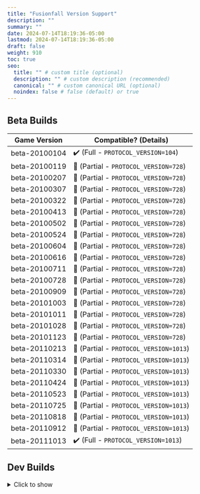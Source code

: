 ```yaml
---
title: "Fusionfall Version Support"
description: ""
summary: ""
date: 2024-07-14T18:19:36-05:00
lastmod: 2024-07-14T18:19:36-05:00
draft: false
weight: 910
toc: true
seo:
  title: "" # custom title (optional)
  description: "" # custom description (recommended)
  canonical: "" # custom canonical URL (optional)
  noindex: false # false (default) or true
---
```


## Beta Builds

| Game Version  | Compatible? (Details) |
| ------------- | ------------- |
| beta-20100104 | :heavy_check_mark: (Full - ``PROTOCOL_VERSION=104``) |
| beta-20100119 | :large_orange_diamond: (Partial - ``PROTOCOL_VERSION=728``) |
| beta-20100207 | :large_orange_diamond: (Partial - ``PROTOCOL_VERSION=728``) |
| beta-20100307 | :large_orange_diamond: (Partial - ``PROTOCOL_VERSION=728``) |
| beta-20100322 | :large_orange_diamond: (Partial - ``PROTOCOL_VERSION=728``) |
| beta-20100413 | :large_orange_diamond: (Partial - ``PROTOCOL_VERSION=728``) |
| beta-20100502 | :large_orange_diamond: (Partial - ``PROTOCOL_VERSION=728``) |
| beta-20100524 | :large_orange_diamond: (Partial - ``PROTOCOL_VERSION=728``) |
| beta-20100604 | :large_orange_diamond: (Partial - ``PROTOCOL_VERSION=728``) |
| beta-20100616 | :large_orange_diamond: (Partial - ``PROTOCOL_VERSION=728``) |
| beta-20100711 | :large_orange_diamond: (Partial - ``PROTOCOL_VERSION=728``) |
| beta-20100728 | :large_orange_diamond: (Partial - ``PROTOCOL_VERSION=728``) |
| beta-20100909 | :large_orange_diamond: (Partial - ``PROTOCOL_VERSION=728``) |
| beta-20101003 | :large_orange_diamond: (Partial - ``PROTOCOL_VERSION=728``) |
| beta-20101011 | :large_orange_diamond: (Partial - ``PROTOCOL_VERSION=728``) |
| beta-20101028 | :large_orange_diamond: (Partial - ``PROTOCOL_VERSION=728``) |
| beta-20101123 | :large_orange_diamond: (Partial - ``PROTOCOL_VERSION=728``) |
| beta-20110213 | :large_orange_diamond: (Partial - ``PROTOCOL_VERSION=1013``) | |
| beta-20110314 | :large_orange_diamond: (Partial - ``PROTOCOL_VERSION=1013``) | |
| beta-20110330 | :large_orange_diamond: (Partial - ``PROTOCOL_VERSION=1013``) | |
| beta-20110424 | :large_orange_diamond: (Partial - ``PROTOCOL_VERSION=1013``) | |
| beta-20110523 | :large_orange_diamond: (Partial - ``PROTOCOL_VERSION=1013``) | |
| beta-20110725 | :large_orange_diamond: (Partial - ``PROTOCOL_VERSION=1013``) | |
| beta-20110818 | :large_orange_diamond: (Partial - ``PROTOCOL_VERSION=1013``) | |
| beta-20110912 | :large_orange_diamond: (Partial - ``PROTOCOL_VERSION=1013``) | |
| beta-20111013 | :heavy_check_mark: (Full - ``PROTOCOL_VERSION=1013``) |

## Dev Builds
<details>
<summary>
Click to show
</summary>

| Game Version  | Compatible? |
| ------------- | ------------- |
| dev-20100112 | :question: |
| dev-20100113 | :question: |
| dev-20100114 | :question: |
| dev-20100115 | :question: |
| dev-20100116 | :question: |
| dev-20100117 | :question: |
| dev-20100118 | :question: |
| dev-20100119 | :question: |
| dev-20100120 | :question: |
| dev-20100121 | :question: |
| dev-20100122 | :question: |
| dev-20100123 | :question: |
| dev-20100124 | :question: |
| dev-20100125 | :question: |
| dev-20100126 | :question: |
| dev-20100127 | :question: |
| dev-20100128 | :question: |
| dev-20100129 | :question: |
| dev-20100130 | :question: |
| dev-20100131 | :question: |
| dev-20100201 | :question: |
| dev-20100202 | :question: |
| dev-20100203 | :question: |
| dev-20100204 | :question: |
| dev-20100205 | :question: |
| dev-20100206 | :question: |
| dev-20100207 | :question: |
| dev-20100208 | :question: |
| dev-20100209 | :question: |
| dev-20100210 | :question: |
| dev-20100211 | :question: |
| dev-20100212 | :question: |
| dev-20100213 | :question: |
| dev-20100214 | :question: |
| dev-20100215 | :question: |
| dev-20100216 | :question: |
| dev-20100217 | :question: |
| dev-20100218 | :question: |
| dev-20100219 | :question: |
| dev-20100220 | :question: |
| dev-20100221 | :question: |
| dev-20100222 | :question: |
| dev-20100223 | :question: |
| dev-20100224 | :question: |
| dev-20100225 | :question: |
| dev-20100226 | :question: |
| dev-20100227 | :question: |
| dev-20100228 | :question: |
| dev-20100301 | :question: |
| dev-20100302 | :question: |
| dev-20100303 | :question: |
| dev-20100304 | :question: |
| dev-20100305 | :question: |
| dev-20100306 | :question: |
| dev-20100307 | :question: |
| dev-20100308 | :question: |
| dev-20100309 | :question: |
| dev-20100310 | :question: |
| dev-20100311 | :question: |
| dev-20100312 | :question: |
| dev-20100315 | :question: |
| dev-20100316 | :question: |
| dev-20100317 | :question: |
| dev-20100318 | :question: |
| dev-20100319 | :question: |
| dev-20100320 | :question: |
| dev-20100321 | :question: |
| dev-20100322 | :question: |
| dev-20100323 | :question: |
| dev-20100324 | :question: |
| dev-20100325 | :question: |
| dev-20100326 | :question: |
| dev-20100327 | :question: |
| dev-20100328 | :question: |
| dev-20100329 | :question: |
| dev-20100330 | :question: |
| dev-20100331 | :question: |
| dev-20100401 | :question: |
| dev-20100402 | :question: |
| dev-20100403 | :question: |
| dev-20100404 | :question: |
| dev-20100405 | :question: |
| dev-20100406 | :question: |
| dev-20100408 | :question: |
| dev-20100409 | :question: |
| dev-20100410 | :question: |
| dev-20100411 | :question: |
| dev-20100412 | :question: |
| dev-20100414 | :question: |
| dev-20100415 | :question: |
| dev-20100416 | :question: |
| dev-20100417 | :question: |
| dev-20100418 | :question: |
| dev-20100419 | :question: |
| dev-20100420 | :question: |
| dev-20100421 | :question: |
| dev-20100422 | :question: |
| dev-20100423 | :question: |
| dev-20100424 | :question: |
| dev-20100425 | :question: |
| dev-20100426 | :question: |
| dev-20100427 | :question: |
| dev-20100428 | :question: |
| dev-20100429 | :question: |
| dev-20100430 | :question: |
| dev-20100501 | :question: |
| dev-20100502 | :question: |
| dev-20100503 | :question: |
| dev-20100504 | :question: |
| dev-20100505 | :question: |
| dev-20100506 | :question: |
| dev-20100507 | :question: |
| dev-20100511 | :question: |
| dev-20100512 | :question: |
| dev-20100513 | :question: |
| dev-20100514 | :question: |
| dev-20100515 | :question: |
| dev-20100516 | :question: |
| dev-20100517 | :question: |
| dev-20100519 | :question: |
| dev-20100520 | :question: |
| dev-20100521 | :question: |
| dev-20100522 | :question: |
| dev-20100523 | :question: |
| dev-20100524 | :question: |
| dev-20100525 | :question: |
| dev-20100526 | :question: |
| dev-20100527 | :question: |
| dev-20100528 | :question: |
| dev-20100529 | :question: |
| dev-20100530 | :question: |
| dev-20100531 | :question: |
| dev-20100601 | :question: |
| dev-20100602 | :question: |
| dev-20100603 | :question: |
| dev-20100604 | :question: |
| dev-20100605 | :question: |
| dev-20100606 | :question: |
| dev-20100607 | :question: |
| dev-20100608 | :question: |
| dev-20100609 | :question: |
| dev-20100610 | :question: |
| dev-20100611 | :question: |
| dev-20100612 | :question: |
| dev-20100613 | :question: |
| dev-20100614 | :question: |
| dev-20100615 | :question: |
| dev-20100616 | :question: |
| dev-20100617 | :question: |
| dev-20100618 | :question: |
| dev-20100619 | :question: |
| dev-20100620 | :question: |
| dev-20100621 | :question: |
| dev-20100622 | :question: |
| dev-20100623 | :question: |
| dev-20100624 | :question: |
| dev-20100625 | :question: |
| dev-20100629 | :question: |
| dev-20100630 | :question: |
| dev-20100701 | :question: |
| dev-20100702 | :question: |
| dev-20100703 | :question: |
| dev-20100704 | :question: |
| dev-20100705 | :question: |
| dev-20100706 | :question: |
| dev-20100708 | :question: |
| dev-20100709 | :question: |
| dev-20100710 | :question: |
| dev-20100711 | :question: |
| dev-20100712 | :question: |
| dev-20100713 | :question: |
| dev-20100714 | :question: |
| dev-20100715 | :question: |
| dev-20100716 | :question: |
| dev-20100717 | :question: |
| dev-20100718 | :question: |
| dev-20100719 | :question: |
| dev-20100720 | :question: |
| dev-20100721 | :question: |
| dev-20100722 | :question: |
| dev-20100723 | :question: |
| dev-20100724 | :question: |
| dev-20100725 | :question: |
| dev-20100726 | :question: |
| dev-20100728 | :question: |
| dev-20100729 | :question: |
| dev-20100730 | :question: |
| dev-20100731 | :question: |
| dev-20100801 | :question: |
| dev-20100802 | :question: |
| dev-20100803 | :question: |
| dev-20100804 | :question: |
| dev-20100805 | :question: |
| dev-20100806 | :question: |
| dev-20100807 | :question: |
| dev-20100808 | :question: |
| dev-20100809 | :question: |
| dev-20100810 | :question: |
| dev-20100811 | :question: |
| dev-20100812 | :question: |
| dev-20100813 | :question: |
| dev-20100814 | :question: |
| dev-20100815 | :question: |
| dev-20100816 | :question: |
| dev-20100817 | :question: |
| dev-20100818 | :question: |
| dev-20100819 | :question: |
| dev-20100820 | :question: |
| dev-20100821 | :question: |
| dev-20100822 | :question: |
| dev-20100823 | :question: |
| dev-20100824 | :question: |
| dev-20100825 | :question: |
| dev-20100826 | :question: |
| dev-20100827 | :question: |
| dev-20100828 | :question: |
| dev-20100830 | :question: |
| dev-20100831 | :question: |
| dev-20100901 | :question: |
| dev-20100902 | :question: |
| dev-20100903 | :question: |
| dev-20100904 | :question: |
| dev-20100905 | :question: |
| dev-20100906 | :question: |
| dev-20100908 | :question: |
| dev-20100909 | :question: |
| dev-20100910 | :question: |
| dev-20100911 | :question: |
| dev-20100912 | :question: |
| dev-20100913 | :question: |
| dev-20100914 | :question: |
| dev-20100915 | :question: |
| dev-20100916 | :question: |
| dev-20100917 | :question: |
| dev-20100918 | :question: |
| dev-20100919 | :question: |
| dev-20100920 | :question: |
| dev-20100921 | :question: |
| dev-20100922 | :question: |
| dev-20100923 | :question: |
| dev-20100924 | :question: |
| dev-20100925 | :question: |
| dev-20100926 | :question: |
| dev-20100927 | :question: |
| dev-20100928 | :question: |
| dev-20100929 | :question: |
| dev-20100930 | :question: |
| dev-20101001 | :question: |
| dev-20101002 | :question: |
| dev-20101003 | :question: |
| dev-20101004 | :question: |
| dev-20101005 | :question: |
| dev-20101006 | :question: |
| dev-20101007 | :question: |
| dev-20101008 | :question: |
| dev-20101009 | :question: |
| dev-20101010 | :question: |
| dev-20101011 | :question: |
| dev-20101012 | :question: |
| dev-20101013 | :question: |
| dev-20101014 | :question: |
| dev-20101015 | :question: |
| dev-20101016 | :question: |
| dev-20101017 | :question: |
| dev-20101018 | :question: |
| dev-20101019 | :question: |
| dev-20101020 | :question: |
| dev-20101021 | :question: |
| dev-20101022 | :question: |
| dev-20101023 | :question: |
| dev-20101024 | :question: |
| dev-20101025 | :question: |
| dev-20101026 | :question: |
| dev-20101027 | :question: |
| dev-20101028 | :question: |
| dev-20101029 | :question: |
| dev-20101030 | :question: |
| dev-20101031 | :question: |
| dev-20101101 | :question: |
| dev-20101102 | :question: |
| dev-20101103 | :question: |
| dev-20101104 | :question: |
| dev-20101105 | :question: |
| dev-20101106 | :question: |
| dev-20101107 | :question: |
| dev-20101108 | :question: |
| dev-20101109 | :question: |
| dev-20101110 | :question: |
| dev-20101111 | :question: |
| dev-20101112 | :question: |
| dev-20101113 | :question: |
| dev-20101114 | :question: |
| dev-20101115 | :question: |
| dev-20101116 | :question: |
| dev-20101117 | :question: |
| dev-20101118 | :question: |
| dev-20101119 | :question: |
| dev-20101120 | :question: |
| dev-20101121 | :question: |
| dev-20101122 | :question: |
| dev-20101123 | :question: |
| dev-20101124 | :question: |
| dev-20101125 | :question: |
| dev-20101126 | :question: |
| dev-20101127 | :question: |
| dev-20101128 | :question: |
| dev-20101129 | :question: |
| dev-20101130 | :question: |
| dev-20101201 | :question: |
| dev-20101202 | :question: |
| dev-20101203 | :question: |
| dev-20101204 | :question: |
| dev-20101205 | :question: |
| dev-20101206 | :question: |
| dev-20101207 | :question: |
| dev-20101208 | :question: |
| dev-20101209 | :question: |
| dev-20101210 | :question: |
| dev-20101211 | :question: |
| dev-20101212 | :question: |
| dev-20101213 | :question: |
| dev-20101214 | :question: |
| dev-20101215 | :question: |
| dev-20101216 | :question: |
| dev-20101217 | :question: |
| dev-20101218 | :question: |
| dev-20101219 | :question: |
| dev-20101220 | :question: |
| dev-20101221 | :question: |
| dev-20101222 | :question: |
| dev-20101223 | :question: |
| dev-20101224 | :question: |
| dev-20101225 | :question: |
| dev-20101226 | :question: |
| dev-20101227 | :question: |
| dev-20101228 | :question: |
| dev-20101229 | :question: |
| dev-20101230 | :question: |
| dev-20101231 | :question: |
| dev-20110101 | :question: |
| dev-20110102 | :question: |
| dev-20110103 | :question: |
| dev-20110104 | :question: |
| dev-20110105 | :question: |
| dev-20110106 | :question: |
| dev-20110107 | :question: |
| dev-20110108 | :question: |
| dev-20110109 | :question: |
| dev-20110110 | :question: |
| dev-20110111 | :question: |
| dev-20110112 | :question: |
| dev-20110113 | :question: |
| dev-20110114 | :question: |
| dev-20110115 | :question: |
| dev-20110116 | :question: |
| dev-20110117 | :question: |
| dev-20110118 | :question: |
| dev-20110119 | :question: |
| dev-20110120 | :question: |
| dev-20110121 | :question: |
| dev-20110122 | :question: |
| dev-20110123 | :question: |
| dev-20110124 | :question: |
| dev-20110125 | :question: |
| dev-20110126 | :question: |
| dev-20110127 | :question: |
| dev-20110128 | :question: |
| dev-20110129 | :question: |
| dev-20110130 | :question: |
| dev-20110131 | :question: |
| dev-20110201 | :question: |
| dev-20110202 | :question: |
| dev-20110203 | :question: |
| dev-20110204 | :question: |
| dev-20110205 | :question: |
| dev-20110206 | :question: |
| dev-20110207 | :question: |
| dev-20110208 | :question: |
| dev-20110209 | :question: |
| dev-20110210 | :question: |
| dev-20110211 | :question: |
| dev-20110212 | :question: |
| dev-20110213 | :question: |
| dev-20110214 | :question: |
| dev-20110215 | :question: |
| dev-20110216 | :question: |
| dev-20110222 | :question: |
| dev-20110223 | :question: |
| dev-20110224 | :question: |
| dev-20110225 | :question: |
| dev-20110226 | :question: |
| dev-20110227 | :question: |
| dev-20110228 | :question: |
| dev-20110301 | :question: |
| dev-20110302 | :question: |
| dev-20110303 | :question: |
| dev-20110304 | :question: |
| dev-20110305 | :question: |
| dev-20110306 | :question: |
| dev-20110307 | :question: |
| dev-20110308 | :question: |
| dev-20110309 | :question: |
| dev-20110310 | :question: |
| dev-20110311 | :question: |
| dev-20110312 | :question: |
| dev-20110313 | :question: |
| dev-20110314 | :question: |
| dev-20110315 | :question: |
| dev-20110316 | :question: |
| dev-20110317 | :question: |
| dev-20110318 | :question: |
| dev-20110319 | :question: |
| dev-20110320 | :question: |
| dev-20110321 | :question: |
| dev-20110322 | :question: |
| dev-20110323 | :question: |
| dev-20110324 | :question: |
| dev-20110325 | :question: |
| dev-20110326 | :question: |
| dev-20110327 | :question: |
| dev-20110328 | :question: |
| dev-20110329 | :question: |
| dev-20110330 | :question: |
| dev-20110331 | :question: |
| dev-20110401 | :question: |
| dev-20110402 | :question: |
| dev-20110403 | :question: |
| dev-20110404 | :question: |
| dev-20110405 | :question: |
| dev-20110406 | :question: |
| dev-20110407 | :question: |
| dev-20110408 | :question: |
| dev-20110409 | :question: |
| dev-20110410 | :question: |
| dev-20110411 | :question: |
| dev-20110412 | :question: |
| dev-20110413 | :question: |
| dev-20110414 | :question: |
| dev-20110415 | :question: |
| dev-20110416 | :question: |
| dev-20110417 | :question: |
| dev-20110418 | :question: |
| dev-20110419 | :question: |
| dev-20110420 | :question: |
| dev-20110421 | :question: |
| dev-20110422 | :question: |
| dev-20110423 | :question: |
| dev-20110424 | :question: |
| dev-20110425 | :question: |
| dev-20110426 | :question: |
| dev-20110427 | :question: |
| dev-20110428 | :question: |
| dev-20110429 | :question: |
| dev-20110430 | :question: |
| dev-20110501 | :question: |
| dev-20110502 | :question: |
| dev-20110503 | :question: |
| dev-20110504 | :question: |
| dev-20110505 | :question: |
| dev-20110506 | :question: |
| dev-20110507 | :question: |
| dev-20110508 | :question: |
| dev-20110509 | :question: |
| dev-20110510 | :question: |
| dev-20110511 | :question: |
| dev-20110512 | :question: |
| dev-20110513 | :question: |
| dev-20110514 | :question: |
| dev-20110515 | :question: |
| dev-20110516 | :question: |
| dev-20110517 | :question: |
| dev-20110518 | :question: |
| dev-20110519 | :question: |
| dev-20110520 | :question: |
| dev-20110521 | :question: |
| dev-20110522 | :question: |
| dev-20110523 | :question: |
| dev-20110524 | :question: |
| dev-20110525 | :question: |
| dev-20110526 | :question: |
| dev-20110527 | :question: |
| dev-20110528 | :question: |
| dev-20110529 | :question: |
| dev-20110530 | :question: |
| dev-20110531 | :question: |
| dev-20110601 | :question: |
| dev-20110602 | :question: |
| dev-20110603 | :question: |
| dev-20110604 | :question: |
| dev-20110605 | :question: |
| dev-20110606 | :question: |
| dev-20110607 | :question: |
| dev-20110609 | :question: |
| dev-20110610 | :question: |
| dev-20110611 | :question: |
| dev-20110612 | :question: |
| dev-20110613 | :question: |
| dev-20110614 | :question: |
| dev-20110615 | :question: |
| dev-20110616 | :question: |
| dev-20110617 | :question: |
| dev-20110618 | :question: |
| dev-20110619 | :question: |
| dev-20110620 | :question: |
| dev-20110621 | :question: |
| dev-20110622 | :question: |
| dev-20110623 | :question: |
| dev-20110624 | :question: |
| dev-20110625 | :question: |
| dev-20110626 | :question: |
| dev-20110627 | :question: |
| dev-20110628 | :question: |
| dev-20110629 | :question: |
| dev-20110701 | :question: |
| dev-20110702 | :question: |
| dev-20110703 | :question: |
| dev-20110704 | :question: |
| dev-20110705 | :question: |
| dev-20110706 | :question: |
| dev-20110707 | :question: |
| dev-20110708 | :question: |
| dev-20110709 | :question: |
| dev-20110710 | :question: |
| dev-20110711 | :question: |
| dev-20110712 | :question: |
| dev-20110713 | :question: |
| dev-20110714 | :question: |
| dev-20110715 | :question: |
| dev-20110716 | :question: |
| dev-20110717 | :question: |
| dev-20110718 | :question: |
| dev-20110719 | :question: |
| dev-20110720 | :question: |
| dev-20110721 | :question: |
| dev-20110722 | :question: |
| dev-20110723 | :question: |
| dev-20110724 | :question: |
| dev-20110725 | :question: |
| dev-20110726 | :question: |
| dev-20110727 | :question: |
| dev-20110728 | :question: |
| dev-20110729 | :question: |
| dev-20110730 | :question: |
| dev-20110731 | :question: |
| dev-20110801 | :question: |
| dev-20110802 | :question: |
| dev-20110803 | :question: |
| dev-20110804 | :question: |
| dev-20110805 | :question: |
| dev-20110806 | :question: |
| dev-20110807 | :question: |
| dev-20110808 | :question: |
| dev-20110809 | :question: |
| dev-20110810 | :question: |
| dev-20110811 | :question: |
| dev-20110812 | :question: |
| dev-20110813 | :question: |
| dev-20110814 | :question: |
| dev-20110815 | :question: |
| dev-20110816 | :question: |
| dev-20110817 | :question: |
| dev-20110818 | :question: |
| dev-20110819 | :question: |
| dev-20110820 | :question: |
| dev-20110821 | :question: |
| dev-20110822 | :question: |
| dev-20110823 | :question: |
| dev-20110824 | :question: |
| dev-20110825 | :question: |
| dev-20110826 | :question: |
| dev-20110827 | :question: |
| dev-20110828 | :question: |
| dev-20110829 | :question: |
| dev-20110830 | :question: |
| dev-20110831 | :question: |
| dev-20110901 | :question: |
| dev-20110902 | :question: |
| dev-20110903 | :question: |
| dev-20110904 | :question: |
| dev-20110905 | :question: |
| dev-20110906 | :question: |
| dev-20110907 | :question: |
| dev-20110908 | :question: |
| dev-20110909 | :question: |
| dev-20110910 | :question: |
| dev-20110911 | :question: |
| dev-20110912 | :question: |
| dev-20110913 | :question: |
| dev-20110914 | :question: |
| dev-20110915 | :question: |
| dev-20110916 | :question: |
| dev-20110917 | :question: |
| dev-20110918 | :question: |
| dev-20110919 | :question: |
| dev-20110920 | :question: |
| dev-20110922 | :question: |
| dev-20110923 | :question: |
| dev-20110924 | :question: |
| dev-20110925 | :question: |
| dev-20110926 | :question: |
| dev-20110927 | :question: |
| dev-20110928 | :question: |
| dev-20110929 | :question: |
| dev-20110930 | :question: |
| dev-20111001 | :question: |
| dev-20111002 | :question: |
| dev-20111003 | :question: |
| dev-20111005 | :question: |
| dev-20111006 | :question: |
| dev-20111007 | :question: |
| dev-20111008 | :question: |
| dev-20111009 | :question: |
| dev-20111010 | :question: |
| dev-20111011 | :question: |
| dev-20111012 | :question: |
| dev-20111013 | :question: |
| dev-20111014 | :question: |
| dev-20111015 | :question: |
| dev-20111016 | :question: |

</details>

